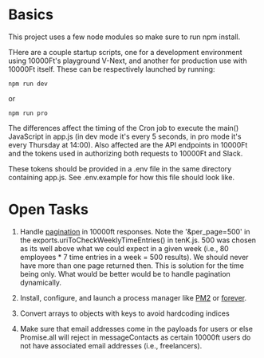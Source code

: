 # Basics

This project uses a few node modules so make sure to run npm install.

THere are a couple startup scripts, one for a development environment using 10000Ft's playground V-Next, and another for production use with 10000Ft itself. These can be respectively launched by running:

`npm run dev`

or

`npm run pro`

The differences affect the timing of the Cron job to execute the main() JavaScript in app.js (in dev mode it's every 5 seconds, in pro mode it's every Thursday at 14:00). Also affected are the API endpoints in 10000Ft and the tokens used in authorizing both requests to 10000Ft and Slack.

These tokens should be provided in a .env file in the same directory containing app.js. See .env.example for how this file should look like. 

# Open Tasks

1. Handle [pagination](https://github.com/10Kft/10kft-api/blob/master/sections/first-things-first.md#pagination) in 10000ft responses. Note the '&per_page=500' in the exports.uriToCheckWeeklyTimeEntries() in tenK.js. 500 was chosen as its well above what we could expect in a given week (i.e., 80 employees * 7 time entries in a week = 500 results). We should never have more than one page returned then. This is solution for the time being only. What would be better would be to handle pagination dynamically.

2. Install, configure, and launch a process manager like [PM2](https://www.digitalocean.com/community/tutorials/how-to-set-up-a-node-js-application-for-production-on-ubuntu-18-04#step-3-%E2%80%94-installing-pm2) or [forever](https://www.npmjs.com/package/forever). 

3. Convert arrays to objects with keys to avoid hardcoding indices

4. Make sure that email addresses come in the payloads for users or else Promise.all will reject in messageContacts as certain 10000ft users do not have associated email addresses (i.e., freelancers).